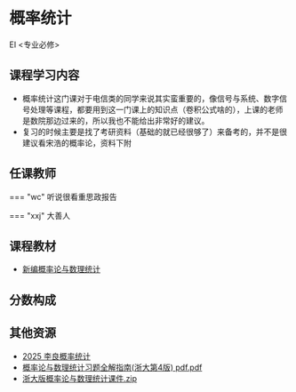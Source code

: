 # 概率统计
<div class="badges">
<span class="badge EI-badge">EI <专业必修></span>
</div>


## 课程学习内容
+ 概率统计这门课对于电信类的同学来说其实蛮重要的，像信号与系统、数字信号处理等课程，都要用到这一门课上的知识点（卷积公式啥的），上课的老师是数院那边过来的，所以我也不能给出非常好的建议。
+ 复习的时候主要是找了考研资料（基础的就已经很够了）来备考的，并不是很建议看宋浩的概率论，资料下附

## 任课教师

=== "wc"
    听说很看重思政报告

=== "xxj" 
    大善人

## 课程教材
+ [新编概率论与数理统计](https://pan.baidu.com/s/1JLp1E7kXnSpLoed5PUBnYA?pwd=icic)


## 分数构成

## 其他资源
+ [2025 李良概率统计](https://pan.baidu.com/s/1gXp4wz3287PYIajJ3hSGfQ?pwd=icic)
+ [概率论与数理统计习题全解指南(浙大第4版) pdf.pdf](https://1drv.ms/b/s!AtocDSkaQMHclgYkzGTMLGSBB2Uo?e=KVqHdX)
+ [浙大版概率论与数理统计课件.zip](https://1drv.ms/u/s!AtocDSkaQMHclXum1aBTFuz48tbO?e=cp0d3J)
